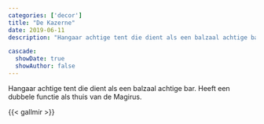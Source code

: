 ```yaml
---
categories: ['decor']
title: "De Kazerne"
date: 2019-06-11
description: "Hangaar achtige tent die dient als een balzaal achtige bar. Heeft een dubbele functie als thuis van de Magirus."

cascade:
  showDate: true
  showAuthor: false
---
```


Hangaar achtige tent die dient als een balzaal achtige bar. Heeft een dubbele functie als thuis van de Magirus.

{{< gallmir >}}
